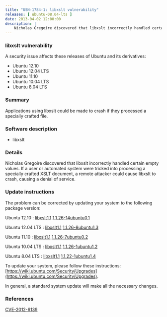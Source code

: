 ```yaml
---
title: "USN-1784-1: libxslt vulnerability"
releases: [ ubuntu-08.04-lts ]
date: 2013-04-02 12:00:00
description: |
    Nicholas Gregoire discovered that libxslt incorrectly handled certain empty values. If a user or automated system were tricked into processing a specially crafted XSLT document, a remote attacker could cause libxslt to crash, causing a denial of service. 
--- 
```

 
### libxslt vulnerability

A security issue affects these releases of Ubuntu and its derivatives:

* Ubuntu 12.10
* Ubuntu 12.04 LTS
* Ubuntu 11.10
* Ubuntu 10.04 LTS
* Ubuntu 8.04 LTS

### Summary

Applications using libxslt could be made to crash if they processed a specially crafted file.

### Software description

* libxslt 

### Details

Nicholas Gregoire discovered that libxslt incorrectly handled certain empty values. If a user or automated system were tricked into processing a specially crafted XSLT document, a remote attacker could cause libxslt to crash, causing a denial of service. 

### Update instructions

The problem can be corrected by updating your system to the following package version:

Ubuntu 12.10
 : [libxslt1.1](https://launchpad.net/ubuntu/+source/libxslt) <span> [1.1.26-14ubuntu0.1](https://launchpad.net/ubuntu/+source/libxslt/1.1.26-14ubuntu0.1) </span> 

Ubuntu 12.04 LTS
 : [libxslt1.1](https://launchpad.net/ubuntu/+source/libxslt) <span> [1.1.26-8ubuntu1.3](https://launchpad.net/ubuntu/+source/libxslt/1.1.26-8ubuntu1.3) </span> 

Ubuntu 11.10
 : [libxslt1.1](https://launchpad.net/ubuntu/+source/libxslt) <span> [1.1.26-7ubuntu0.2](https://launchpad.net/ubuntu/+source/libxslt/1.1.26-7ubuntu0.2) </span> 

Ubuntu 10.04 LTS
 : [libxslt1.1](https://launchpad.net/ubuntu/+source/libxslt) <span> [1.1.26-1ubuntu1.2](https://launchpad.net/ubuntu/+source/libxslt/1.1.26-1ubuntu1.2) </span> 

Ubuntu 8.04 LTS
 : [libxslt1.1](https://launchpad.net/ubuntu/+source/libxslt) <span> [1.1.22-1ubuntu1.4](https://launchpad.net/ubuntu/+source/libxslt/1.1.22-1ubuntu1.4) </span> 

To update your system, please follow these instructions: [https://wiki.ubuntu.com/Security/Upgrades](https://wiki.ubuntu.com/Security/Upgrades).

In general, a standard system update will make all the necessary changes. 

### References

 [CVE-2012-6139](http://people.ubuntu.com/~ubuntu-security/cve/CVE-2012-6139)
 
